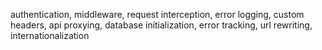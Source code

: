authentication, middleware, request interception, error logging, custom headers, api proxying, database initialization, error tracking, url rewriting, internationalization